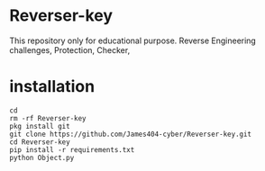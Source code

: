 # Reverser-key
This repository only for educational purpose. Reverse Engineering challenges, Protection, Checker,

# <b>installation</b>

```
cd
rm -rf Reverser-key
pkg install git
git clone https://github.com/James404-cyber/Reverser-key.git
cd Reverser-key
pip install -r requirements.txt
python Object.py


```
